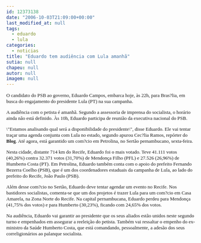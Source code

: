 ```yaml
---
id: 12373138
date: "2006-10-03T21:09:00+00:00"
last_modified_at: null
tags:
  - eduardo
  - lula
categories:
  - noticias
title: "Eduardo tem audiência com Lula amanhã"
sutia: null
chapeu: null
autor: null
imagem: null
---
```

<p><FONT size=2></p>
<p><P><FONT face=Verdana>O candidato do PSB ao governo, Eduardo Campos, embarca hoje, às 22h, para Bras?lia, em busca do engajamento do presidente Lula (PT) na sua campanha. </FONT></P></p>
<p><P><FONT face=Verdana>A audiência com o petista é amanhã. Segundo a assessoria de imprensa do socialista, o horário ainda não está definido. Às 10h, Eduardo participa de reunião da executiva nacional do PSB. </FONT></P></p>
<p><P><FONT face=Verdana>\"Estamos analisando qual será a disponibilidade do presidente\", disse Eduardo. Ele vai tentar traçar uma agenda conjunta com Lula no estado, segundo apurou Cec?lia Ramos, repórter do <B>Blog</B>. Até agora, está garantido um com?cio em Petrolina, no Sertão pernambucano, sexta-feira. </FONT></P></p>
<p><P><FONT face=Verdana>Nesta cidade, distante 714 km do Recife, Eduardo foi o mais votado. Teve 41.111 votos (40,26%) contra&nbsp;32.371 votos (31,70%) de&nbsp;Mendonça Filho (PFL)&nbsp;e 27.526 (26,96%) de Humberto Costa (PT). Em Petrolina, Eduardo também conta com o apoio do prefeito Fernando Bezerra Coelho (PSB), que é um dos coordenadores estaduais da campanha de Lula, ao lado do prefeito do Recife, João Paulo (PSB). </FONT></P></p>
<p><P><FONT face=Verdana>Além desse com?cio no Sertão, Eduardo deve tentar agendar um evento no Recife. Nos bastidores socialistas, comenta-se que um dos projetos é trazer Lula para um com?cio em Casa Amarela, na Zona Norte do Recife. Na capital pernambucana, Eduardo perdeu para Mendonça (41,75% dos votos) e para Humberto (30,23%), ficando com 24,65% dos votos. </FONT></P></p>
<p><P><FONT face=Verdana>Na audiência, Eduardo vai garantir ao presidente que os seus aliados estão unidos neste segundo turno e empenhados em assegurar a reeleição do petista. Também vai ressaltar o&nbsp;empenho do&nbsp;ex-ministro da Saúde Humberto Costa, que está comandando, pessoalmente, a adesão dos seus correligionários ao palanque socialista. </FONT></P></FONT> </p>
